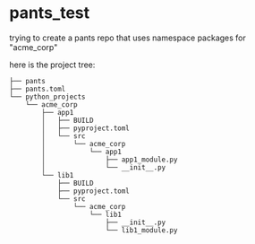 # pants_test

trying to create a pants repo that uses namespace packages for "acme_corp"

here is the project tree:

```
├── pants
├── pants.toml
└── python_projects
    └── acme_corp
        ├── app1
        │   ├── BUILD
        │   ├── pyproject.toml
        │   └── src
        │       └── acme_corp
        │           └── app1
        │               ├── app1_module.py
        │               └── __init__.py
        └── lib1
            ├── BUILD
            ├── pyproject.toml
            └── src
                └── acme_corp
                    └── lib1
                        ├── __init__.py
                        └── lib1_module.py
```
